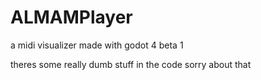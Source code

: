 # ALMAMPlayer

a midi visualizer made with godot 4 beta 1

theres some really dumb stuff in the code sorry about that

